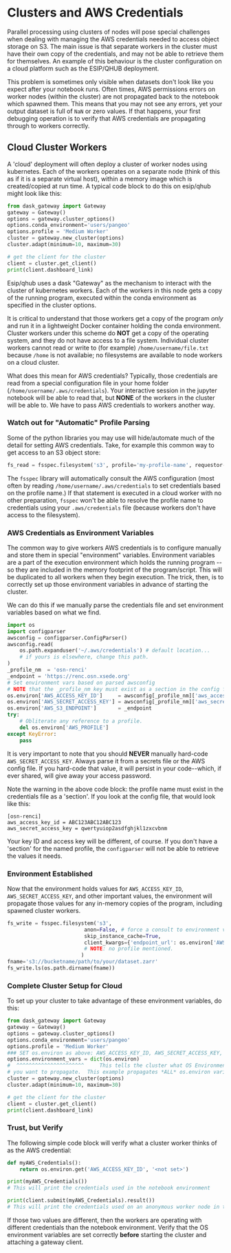 # Clusters and AWS Credentials

Parallel processing using clusters of nodes will pose special challenges when
dealing with managing the AWS credentials needed to access object storage on S3.
The main issue is that separate workers in the cluster must have their own
copy of the credentials, and may not be able to retrieve them for themselves.
An example of this behaviour is the cluster configuration on a cloud platform
such as the ESIP/QHUB deployment.

This problem is sometimes only visible when datasets don't look like you
expect after your notebook runs.  Often times, AWS permissions errors on
worker nodes (within the cluster) are not propagated back to the notebook
which spawned them.  This means that you may not see any errors, yet your
output dataset is full of `NaN` or zero values. If that happens, your first
debugging operation is to verify that AWS credentials are propagating through
to workers correctly.

## Cloud Cluster Workers

A 'cloud' deployment will often deploy a cluster of worker nodes using
kubernetes. Each of the workers operates on a separate node (think of this as
if it is a separate virtual host), within a memory image which is created/copied
at run time.  A typical code block to do this on esip/qhub might look like
this:

```python
from dask_gateway import Gateway
gateway = Gateway()
options = gateway.cluster_options()
options.conda_environment='users/pangeo'
options.profile = 'Medium Worker'
cluster = gateway.new_cluster(options)
cluster.adapt(minimum=10, maximum=30)

# get the client for the cluster
client = cluster.get_client()
print(client.dashboard_link)
```
Esip/qhub uses a dask "Gateway" as the mechanism to interact with the cluster
of kubernetes workers. Each of the workers in this node gets a copy of the
running program, executed within the conda environment as specified in the
cluster options.

It is critical to understand that those workers get a copy of the program
*only* and run it in a lightweight Docker container holding the conda
environment.  Cluster workers under this scheme do **NOT** get a copy of the
operating system, and they do not have access to a file system. Individual
cluster workers cannot read or write to (for example) `/home/username/file.txt`
because `/home` is not availabie; no filesystems are available to node
workers on a cloud cluster.

What does this mean for AWS credentials?  Typically, those credentials are
read from a special configuration file in your home folder (`/home/username/.aws/credentials`).
Your interactive session in the jupyter notebook will be able to read that, but
**NONE** of the workers in the cluster will be able to.  We have to pass
AWS credentials to workers another way.

### Watch out for "Automatic" Profile Parsing

Some of the python libraries you may use will hide/automate much of the detail
for setting AWS credentials.  Take, for example this common way to get access
to an S3 object store:

```python
fs_read = fsspec.filesystem('s3', profile='my-profile-name', requestor-pays=True)
```

The `fsspec` library will automatically consult the AWS configuration (most often
by reading `/home/username/.aws/credentials` to set credentials based on the
profile name.) If that statement is executed in a cloud worker with no other
preparation, `fsspec` won't be able to resolve the profile name to credentials
using your `.aws/credentials` file (because workers don't have access to the
filesystem).

### AWS Credentials as Environment Variables

The common way to give workers AWS credentials is to configure manually
and store them in special "environment" variables.  Environment variables are
a part of the execution environment which holds the running
program -- so they are included in the memory footprint of the program/script.
This will be duplicated to all workers when they begin execution. The trick,
then, is to correctly set up those environment variables in advance of starting
the cluster.

We can do this if we manually parse the credentials file and set environment
variables based on what we find.

```python
import os
import configparser
awsconfig = configparser.ConfigParser()
awsconfig.read(
    os.path.expanduser('~/.aws/credentials') # default location...
    # if yours is elsewhere, change this path.
)
_profile_nm  = 'osn-renci'
_endpoint = 'https://renc.osn.xsede.org'
# Set environment vars based on parsed awsconfig
# NOTE that the _profile_nm key must exist as a section in the config file.
os.environ['AWS_ACCESS_KEY_ID']     = awsconfig[_profile_nm]['aws_access_key_id']
os.environ['AWS_SECRET_ACCESS_KEY'] = awsconfig[_profile_nm]['aws_secret_access_key']
os.environ['AWS_S3_ENDPOINT']       = _endpoint
try:
    # Obliterate any reference to a profile.
    del os.environ['AWS_PROFILE']
except KeyError:
    pass
```

It is very important to note that you should **NEVER** manually hard-code `AWS_SECRET_ACCESS_KEY`.
Always parse it from a secrets file or the AWS config file. If you hard-code that value, it will
persist in your code--which, if ever shared, will give away your access password.

Note the warning in the above code block: the profile name must exist in the
credentials file as a 'section'.  If you look at the config file, that would
look like this:

```text
[osn-renci]
aws_access_key_id = ABC123ABC12ABC123
aws_secret_access_key = qwertyuiop2asdfghjkl1zxcvbnm
```

Your key ID and access key will be different, of course. If you don't have a
'section' for the named profile, the `configparser` will not be able to
retrieve the values it needs.

### Environment Established

Now that the environment holds values for `AWS_ACCESS_KEY_ID`, `AWS_SECRET_ACCESS_KEY`, and
other important values, the environment will propagate those values for any in-memory copies
of the program, including spawned cluster workers.

```python
fs_write = fsspec.filesystem('s3',
                         anon=False, # force a consult to environment vars set above.
                         skip_instance_cache=True,
                         client_kwargs={'endpoint_url': os.environ['AWS_S3_ENDPOINT']}
                         # NOTE: no profile mentioned.
                        )
fname='s3://bucketname/path/to/your/dataset.zarr'
fs_write.ls(os.path.dirname(fname))
```

### Complete Cluster Setup for Cloud

To set up your cluster to take advantage of these environment variables, do this:

```python
from dask_gateway import Gateway
gateway = Gateway()
options = gateway.cluster_options()
options.conda_environment='users/pangeo'
options.profile = 'Medium Worker'
### SET os.environ as above: AWS_ACCESS_KEY_ID, AWS_SECRET_ACCESS_KEY, and AWS_S3_ENDPOINT
options.environment_vars = dict(os.environ)
#  ^^^^^^^^^^^^^^^^^^^^^^     This tells the cluster what OS Environment variables
# you want to propagate.  This example propagates *ALL* os.environ variables.
cluster = gateway.new_cluster(options)
cluster.adapt(minimum=10, maximum=30)

# get the client for the cluster
client = cluster.get_client()
print(client.dashboard_link)
```

### Trust, but Verify

The following simple code block will verify what a cluster worker thinks of
as the AWS credential:

```python
def myAWS_Credentials():
    return os.environ.get('AWS_ACCESS_KEY_ID', '<not set>')

print(myAWS_Credentials())
# This will print the credentials used in the notebook environment

print(client.submit(myAWS_Credentials).result())
# This will print the credentials used on an anonymous worker node in the cluster.
```

If those two values are different, then the workers are operating with
different credentials than the notebook environment. Verify that the OS
environment variables are set correctly **before** starting the cluster
and attaching a gateway client.
